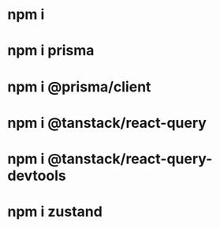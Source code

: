 <!-- Installation -->

# npm i

# npm i prisma

# npm i @prisma/client

# npm i @tanstack/react-query

# npm i @tanstack/react-query-devtools

# npm i zustand
